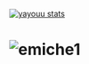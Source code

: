 

[![yayouu stats](https://github-readme-stats.vercel.app/api?username=yayouu&count_private=true&show_icons=true&theme=dark)](https://github.com/yayouu)


# ![emiche1](https://github.com/yayouu/yayouu/blob/main/1.gif)


